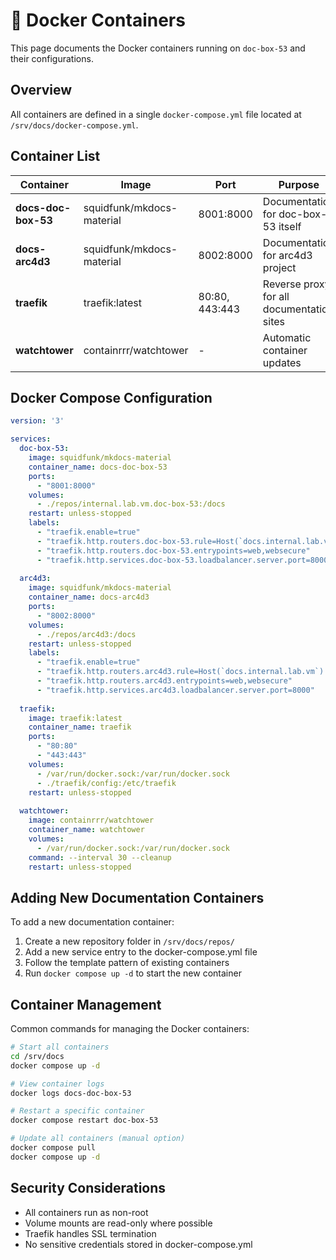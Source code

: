 # 🐋 Docker Containers

This page documents the Docker containers running on `doc-box-53` and their configurations.

## Overview

All containers are defined in a single `docker-compose.yml` file located at `/srv/docs/docker-compose.yml`.

## Container List

| Container | Image | Port | Purpose |
|-----------|-------|------|---------|
| **docs-doc-box-53** | squidfunk/mkdocs-material | 8001:8000 | Documentation for doc-box-53 itself |
| **docs-arc4d3** | squidfunk/mkdocs-material | 8002:8000 | Documentation for arc4d3 project |
| **traefik** | traefik:latest | 80:80, 443:443 | Reverse proxy for all documentation sites |
| **watchtower** | containrrr/watchtower | - | Automatic container updates |

## Docker Compose Configuration

```yaml
version: '3'

services:
  doc-box-53:
    image: squidfunk/mkdocs-material
    container_name: docs-doc-box-53
    ports:
      - "8001:8000"
    volumes:
      - ./repos/internal.lab.vm.doc-box-53:/docs
    restart: unless-stopped
    labels:
      - "traefik.enable=true"
      - "traefik.http.routers.doc-box-53.rule=Host(`docs.internal.lab.vm`) && PathPrefix(`/doc-box-53`)"
      - "traefik.http.routers.doc-box-53.entrypoints=web,websecure"
      - "traefik.http.services.doc-box-53.loadbalancer.server.port=8000"
  
  arc4d3:
    image: squidfunk/mkdocs-material
    container_name: docs-arc4d3
    ports:
      - "8002:8000"
    volumes:
      - ./repos/arc4d3:/docs
    restart: unless-stopped
    labels:
      - "traefik.enable=true"
      - "traefik.http.routers.arc4d3.rule=Host(`docs.internal.lab.vm`) && PathPrefix(`/arc4d3`)"
      - "traefik.http.routers.arc4d3.entrypoints=web,websecure"
      - "traefik.http.services.arc4d3.loadbalancer.server.port=8000"
  
  traefik:
    image: traefik:latest
    container_name: traefik
    ports:
      - "80:80"
      - "443:443"
    volumes:
      - /var/run/docker.sock:/var/run/docker.sock
      - ./traefik/config:/etc/traefik
    restart: unless-stopped
  
  watchtower:
    image: containrrr/watchtower
    container_name: watchtower
    volumes:
      - /var/run/docker.sock:/var/run/docker.sock
    command: --interval 30 --cleanup
    restart: unless-stopped
```

## Adding New Documentation Containers

To add a new documentation container:

1. Create a new repository folder in `/srv/docs/repos/`
2. Add a new service entry to the docker-compose.yml file
3. Follow the template pattern of existing containers
4. Run `docker compose up -d` to start the new container

## Container Management

Common commands for managing the Docker containers:

```bash
# Start all containers
cd /srv/docs
docker compose up -d

# View container logs
docker logs docs-doc-box-53

# Restart a specific container
docker compose restart doc-box-53

# Update all containers (manual option)
docker compose pull
docker compose up -d
```

## Security Considerations

- All containers run as non-root
- Volume mounts are read-only where possible
- Traefik handles SSL termination
- No sensitive credentials stored in docker-compose.yml